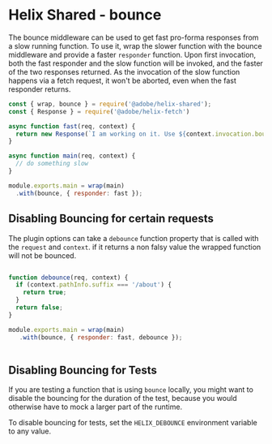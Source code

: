 # Helix Shared - bounce

 The bounce middleware can be used to get fast pro-forma responses from a slow running function.
 To use it, wrap the slower function with the bounce middleware and provide a faster `responder`
 function. Upon first invocation, both the fast responder and the slow function will be invoked,
 and the faster of the two responses returned. As the invocation of the slow function happens via
 a fetch request, it won't be aborted, even when the fast responder returns.
 
 ```js
 const { wrap, bounce } = require('@adobe/helix-shared');
 const { Response } = require('@adobe/helix-fetch')
 
 async function fast(req, context) {
   return new Response(`I am working on it. Use ${context.invocation.bounceId} to track the status.`);
 }
 
 async function main(req, context) {
   // do something slow
 }
 
 module.exports.main = wrap(main)
   .with(bounce, { responder: fast });
 ```

## Disabling Bouncing for certain requests

The plugin options can take a `debounce` function property that is called with the `request` and
`context`. if it returns a non falsy value the wrapped function will not be bounced.

```js

function debounce(req, context) {
  if (context.pathInfo.suffix === '/about') {
    return true;
  }
  return false;
}

module.exports.main = wrap(main)
   .with(bounce, { responder: fast, debounce });
 
```

## Disabling Bouncing for Tests

If you are testing a function that is using `bounce` locally, you might want to disable the bouncing for the duration of the test, because you would otherwise have
to mock a larger part of the runtime.

To disable bouncing for tests, set the `HELIX_DEBOUNCE` environment variable to any value.
